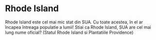 # Rhode Island

Rhode Island este cel mai mic stat din SUA. Cu toate acestea, în el ar încapea
întreaga populatie a lumii! Stiai ca Rhode Island, SUA are cel mai lung nume
oficial? (Statul Rhode Island si Plantatiile Providence)
